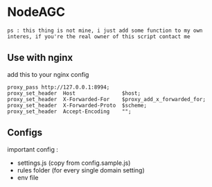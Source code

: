 # NodeAGC

`ps : this thing is not mine, i just add some function to my own interes, if you're the real owner of this script contact me`

## Use with nginx

add this to your nginx config

```
proxy_pass http://127.0.0.1:8994;
proxy_set_header  Host               $host;
proxy_set_header  X-Forwarded-For    $proxy_add_x_forwarded_for;
proxy_set_header  X-Forwarded-Proto  $scheme;
proxy_set_header  Accept-Encoding    "";
```


## Configs

important config : 
- settings.js (copy from config.sample.js)
- rules folder (for every single domain setting)
- env file
